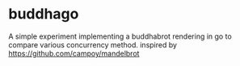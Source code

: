 buddhago
========

A simple experiment implementing a buddhabrot rendering in go to compare various concurrency method.
inspired by https://github.com/campoy/mandelbrot
